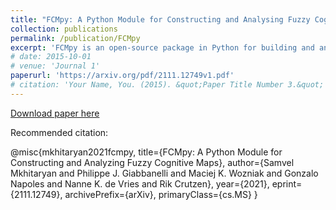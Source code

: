 ```yaml
---
title: "FCMpy: A Python Module for Constructing and Analysing Fuzzy Cognitive Maps"
collection: publications
permalink: /publication/FCMpy
excerpt: 'FCMpy is an open-source package in Python for building and analysing Fuzzy Cognitive Maps. More specifically, the package allows 1) deriving fuzzy causal weights from qualitative data, 2) applying machine learning algorithms (e.g., Nonlinear Hebbian Learning, Active Hebbian Learning, Genetic Algorithms and Deterministic Learning) to adjust the FCM causal weight matrix and to solve classification problems, and 3) implementing scenario analysis by simulating hypothetical interventions.'
# date: 2015-10-01
# venue: 'Journal 1'
paperurl: 'https://arxiv.org/pdf/2111.12749v1.pdf'
# citation: 'Your Name, You. (2015). &quot;Paper Title Number 3.&quot; <i>Journal 1</i>. 1(3).'
---
```

<!-- This paper is about the number 3. The number 4 is left for future work. -->

[Download paper here](https://arxiv.org/pdf/2111.12749v1.pdf)

Recommended citation: 

@misc{mkhitaryan2021fcmpy,
      title={FCMpy: A Python Module for Constructing and Analyzing Fuzzy Cognitive Maps}, 
      author={Samvel Mkhitaryan and Philippe J. Giabbanelli and Maciej K. Wozniak and Gonzalo Napoles and Nanne K. de Vries and Rik Crutzen},
      year={2021},
      eprint={2111.12749},
      archivePrefix={arXiv},
      primaryClass={cs.MS}
}